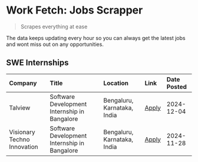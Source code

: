 # Work Fetch: Jobs Scrapper
> Scrapes everything at ease

The data keeps updating every hour so you can always get the latest jobs and wont miss out on any opportunities.

## SWE Internships
<!--START_SECTION:workfetch-->
| Company                     | Title                                        | Location                    | Link                                                                                                                                                                                                                                | Date Posted   |
|:----------------------------|:---------------------------------------------|:----------------------------|:------------------------------------------------------------------------------------------------------------------------------------------------------------------------------------------------------------------------------------|:--------------|
| Talview                     | Software Development Internship in Bangalore | Bengaluru, Karnataka, India | [Apply](https://in.linkedin.com/jobs/view/software-development-internship-in-bangalore-at-talview-4089000537?position=2&pageNum=0&refId=XXmKmIhTTylGPnD%2BWW15SQ%3D%3D&trackingId=gMXlPlvHYwFZCw6EwzAo4Q%3D%3D)                     | 2024-12-04    |
| Visionary Techno Innovation | Software Development Internship in Bangalore | Bengaluru, Karnataka, India | [Apply](https://in.linkedin.com/jobs/view/software-development-internship-in-bangalore-at-visionary-techno-innovation-4086916247?position=3&pageNum=0&refId=XXmKmIhTTylGPnD%2BWW15SQ%3D%3D&trackingId=lP4s6JcBik654koahoiQaw%3D%3D) | 2024-11-28    |
<!--END_SECTION:workfetch-->
